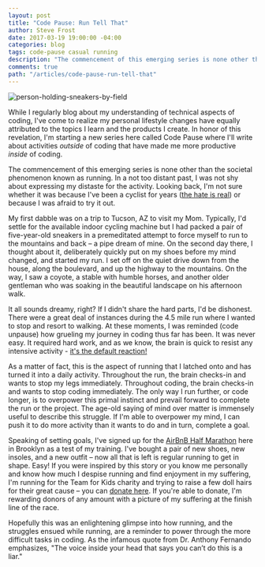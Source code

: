 ```yaml
---
layout: post
title: "Code Pause: Run Tell That"
author: Steve Frost
date: 2017-03-19 19:00:00 -04:00
categories: blog
tags: code-pause casual running
description: "The commencement of this emerging series is none other than the societal phenomenon known as running. In a not too distant past, I was not shy about expressing my distaste for the activity. Looking back, I'm not sure whether it was because I've been a cyclist for years the hate is real or because I was afraid to try it out."
comments: true
path: "/articles/code-pause-run-tell-that"
---
```


![person-holding-sneakers-by-field](/img/blogs/codepauserunning1.jpg)

While I regularly blog about my understanding of technical aspects of coding, I've come to realize my personal lifestyle changes have equally attributed to the topics I learn and the products I create. In honor of this revelation, I'm starting a new series here called Code Pause where I'll write about activities _outside_ of coding that have made me more productive _inside_ of coding.

The commencement of this emerging series is none other than the societal phenomenon known as running. In a not too distant past, I was not shy about expressing my distaste for the activity. Looking back, I'm not sure whether it was because I've been a cyclist for years ([the hate is real](http://www.dallasobserver.com/news/why-runners-hate-bikers-and-vice-versa-7115203)) or because I was afraid to try it out.

My first dabble was on a trip to Tucson, AZ to visit my Mom. Typically, I'd settle for the available indoor cycling machine but I had packed a pair of five-year-old sneakers in a premeditated attempt to force myself to run to the mountains and back – a pipe dream of mine. On the second day there, I thought about it, deliberately quickly put on my shoes before my mind changed, and started my run. I set off on the quiet drive down from the house, along the boulevard, and up the highway to the mountains. On the way, I saw a coyote, a stable with humble horses, and another older gentleman who was soaking in the beautiful landscape on his afternoon walk.

It all sounds dreamy, right? If I didn't share the hard parts, I'd be dishonest. There were a great deal of instances during the 4.5 mile run where I wanted to stop and resort to walking. At these moments, I was reminded (code unpause) how grueling my journey in coding thus far has been. It was never easy. It required hard work, and as we know, the brain is quick to resist any intensive activity - [it's the default reaction!](https://www.psychologytoday.com/blog/your-brain-work/200909/trick-your-brain-loving-your-workout)

As a matter of fact, this is the aspect of running that I latched onto and has turned it into a daily activity. Throughout the run, the brain checks-in and wants to stop my legs immediately. Throughout coding, the brain checks-in and wants to stop coding immediately. The only way I run further, or code longer, is to overpower this primal instinct and prevail forward to complete the run or the project. The age-old saying of mind over matter is immensely useful to describe this struggle. If I'm able to overpower my mind, I can push it to do more activity than it wants to do and in turn, complete a goal.

Speaking of setting goals, I've signed up for the [AirBnB Half Marathon](http://www.nyrr.org/races-and-events/2017/airbnb-brooklyn-half) here in Brooklyn as a test of my training. I've bought a pair of new shoes, new insoles, and a new outfit – now all that is left is regular running to get in shape. Easy! If you were inspired by this story or you know me personally and know how much I despise running and find enjoyment in my suffering, I'm running for the Team for Kids charity and trying to raise a few doll hairs for their great cause – you can [donate here](https://www.runwithtfk.org/Profile/PublicPage/45290). If you're able to donate, I'm rewarding donors of any amount with a picture of my suffering at the finish line of the race.

Hopefully this was an enlightening glimpse into how running, and the struggles ensued while running, are a reminder to power through the more difficult tasks in coding. As the infamous quote from Dr. Anthony Fernando emphasizes, "The voice inside your head that says you can’t do this is a liar."
